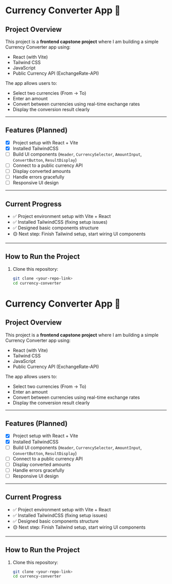 # Currency Converter App 💱

## Project Overview
This project is a **frontend capstone project** where I am building a simple Currency Converter app using:
- React (with Vite)
- Tailwind CSS
- JavaScript
- Public Currency API (ExchangeRate-API)

The app allows users to:
- Select two currencies (From → To)
- Enter an amount
- Convert between currencies using real-time exchange rates
- Display the conversion result clearly

---

## Features (Planned)
- [x] Project setup with React + Vite
- [x] Installed TailwindCSS
- [ ] Build UI components (`Header`, `CurrencySelector`, `AmountInput`, `ConvertButton`, `ResultDisplay`)
- [ ] Connect to a public currency API
- [ ] Display converted amounts
- [ ] Handle errors gracefully
- [ ] Responsive UI design

---

## Current Progress
- ✅ Project environment setup with Vite + React  
- ✅ Installed TailwindCSS (fixing setup issues)  
- ✅ Designed basic components structure  
- 🟡 Next step: Finish Tailwind setup, start wiring UI components  

---

## How to Run the Project
1. Clone this repository:
   ```bash
   git clone <your-repo-link>
   cd currency-converter
# Currency Converter App 💱

## Project Overview
This project is a **frontend capstone project** where I am building a simple Currency Converter app using:
- React (with Vite)
- Tailwind CSS
- JavaScript
- Public Currency API (ExchangeRate-API)

The app allows users to:
- Select two currencies (From → To)
- Enter an amount
- Convert between currencies using real-time exchange rates
- Display the conversion result clearly

---

## Features (Planned)
- [x] Project setup with React + Vite
- [x] Installed TailwindCSS
- [ ] Build UI components (`Header`, `CurrencySelector`, `AmountInput`, `ConvertButton`, `ResultDisplay`)
- [ ] Connect to a public currency API
- [ ] Display converted amounts
- [ ] Handle errors gracefully
- [ ] Responsive UI design

---

## Current Progress
- ✅ Project environment setup with Vite + React  
- ✅ Installed TailwindCSS (fixing setup issues)  
- ✅ Designed basic components structure  
- 🟡 Next step: Finish Tailwind setup, start wiring UI components  

---

## How to Run the Project
1. Clone this repository:
   ```bash
   git clone <your-repo-link>
   cd currency-converter
